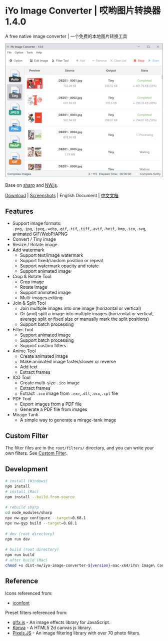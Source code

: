 # iYo Image Converter | 哎哟图片转换器 1.4.0

A free native image converter | 一个免费的本地图片转换工具

<img src="screenshots/en_convert.jpg" width="600" />

Base on [sharp](https://sharp.pixelplumbing.com/) and [NW.js](https://nwjs.io/).

[Download](/ssnangua/iyo-image-converter/releases) | [Screenshots](screenshots/en.md) | English Document | [中文文档](README_zh.md)

## Features

- Support image formats: `.png`,`.jpg`,`.jpeg`,`.webp`,`.gif`,`.tif`,`.tiff`,`.avif`,`.heif`,`.bmp`,`.ico`,`.svg`, animated GIF/WebP/APNG
- Convert / Tiny image
- Resize / Rotate image
- Add watermark
  - Support text/image watermark
  - Support fixed/random position or repeat
  - Support watermark opacity and rotate
  - Support animated image
- Crop & Rotate Tool
  - Crop image
  - Rotate image
  - Support animated image
  - Multi-images editing
- Join & Split Tool
  - Join multiple images into one image (horizontal or vertical)
  - Or (and) split a image into multiple images (horizontal or vertical, average split or fixed size or manually mark the split positions)
  - Support batch processing
- Filter Tool
  - Support animated image
  - Support batch processing
  - Support custom filters
- Anime Tool
  - Create animated image
  - Make animated image faster/slower or reverse
  - Add text
  - Extract frames
- ICO Tool
  - Create multi-size `.ico` image
  - Extract frames
  - Extract `.ico` image from `.exe`,`.dll`,`.ocx`,`.cpl` file
- PDF Tool
  - Export images from a PDF file
  - Generate a PDF file from images
- Mirage Tank
  - A simple way to generate a mirage-tank image

## Custom Filter

The filter files are in the `root/filters/` directory, and you can write your own filters. See [Custom Filter](./Custom-Filter.md).

## Development

```bash
# install (Windows)
npm install
# install (Mac)
npm install --build-from-source

# rebuild sharp
cd node_modules/sharp
npx nw-gyp configure --target=0.68.1
npx nw-gyp build --target=0.68.1

# dev (root directory)
npm run dev

# build (root directory)
npm run build
# after build (Mac)
chmod +x dist-nw/iyo-image-converter-${version}-mac-x64/iYo\ Image\ Converter.app/Contents/Resources/app.nw/bin/*
```

## Reference

Icons referenced from:

- [iconfont](https://www.iconfont.cn/)

Preset filters referenced from:

- [glfx.js](https://github.com/evanw/glfx.js) - An image effects library for JavaScript.
- [Konva](https://github.com/konvajs/konva) - A HTML5 2d canvas js library.
- [Pixels.JS](https://github.com/silvia-odwyer/pixels.js) - An image filtering library with over 70 photo filters.
